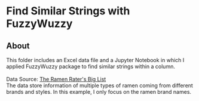 # Find Similar Strings with FuzzyWuzzy
## About
This folder includes an Excel data file and a Jupyter Notebook in which I applied FuzzyWuzzy package to find similar strings within a column.<br><br>
Data Source: [The Ramen Rater's Big List](https://www.theramenrater.com/resources-2/the-list/)<br>
The data store information of multiple types of ramen coming from different brands and styles. In this example, I only focus on the ramen brand names.
